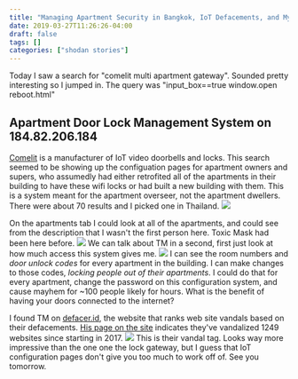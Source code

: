 ```yaml
---
title: "Managing Apartment Security in Bangkok, IoT Defacements, and My Wifi Video Door Lock Makes Me More Safe Because It Lets Anyone Remotely Monitor My Home For Intruders"
date: 2019-03-27T11:26:26-04:00
draft: false
tags: []
categories: ["shodan stories"]
---
```


Today I saw a search for "comelit multi apartment gateway". Sounded pretty interesting so I jumped in. The query was "input_box==true window.open reboot.html"

## Apartment Door Lock Management System on 184.82.206.184
[Comelit](https://www.comelitgroup.com/en-us/) is a manufacturer of IoT video doorbells and locks. This search seemed to be showing up the configuation pages for apartment owners and supers, who assumedly had either retrofited all of the apartments in their building to have these wifi locks or had built a new building with them. This is a system meant for the apartment overseer, not the apartment dwellers. There were about 70 results and I picked one in Thailand.
![](/images/100Days/Day80/password.png)

On the apartments tab I could look at all of the apartments, and could see from the description that I wasn't the first person here. Toxic Mask had been here before.
![](/images/100Days/Day80/firstlook.png)
We can talk about TM in a second, first just look at how much access this system gives me.
![](/images/100Days/Day80/codes.png)
I can see the room numbers and _door unlock codes_ for every apartment in the building. I can make changes to those codes, _locking people out of their apartments_. I could do that for every apartment, change the password on this configuration system, and cause mayhem for ~100 people likely for hours. What is the benefit of having your doors connected to the internet?

I found TM on [defacer.id](https://defacer.id), the website that ranks web site vandals based on their defacements. [His page on the site](https://defacer.id/archive/attacker/toxic-mask) indicates they've vandalized 1249 websites since starting in 2017.
![](/images/100Days/Day80/toxicmask.png)
This is their vandal tag. Looks way more impressive than the one one the lock gateway, but I guess that IoT configuration pages don't give you too much to work off of. See you tomorrow.
